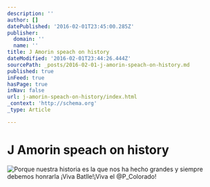 ```yaml
---
description: ''
author: []
datePublished: '2016-02-01T23:45:00.285Z'
publisher:
  domain: ''
  name: ''
title: J Amorin speach on history
dateModified: '2016-02-01T23:44:26.444Z'
sourcePath: _posts/2016-02-01-j-amorin-speach-on-history.md
published: true
inFeed: true
hasPage: true
inNav: false
url: j-amorin-speach-on-history/index.html
_context: 'http://schema.org'
_type: Article

---
```

# J Amorin speach on history
![Porque nuestra historia es la que nos ha hecho grandes y siempre debemos honrarla ¡Viva Batlle&excl;¡Viva el &commat;P&lowbar;Colorado&excl;](https://pbs.twimg.com/media/CaI0QMzWYAADHXC.jpg:large)